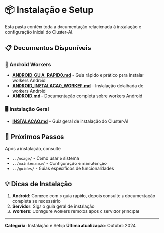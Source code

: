 # 📦 Instalação e Setup

Esta pasta contém toda a documentação relacionada à instalação e configuração inicial do Cluster-AI.

## 📋 Documentos Disponíveis

### 📱 Android Workers
- **[ANDROID_GUIA_RAPIDO.md](ANDROID_GUIA_RAPIDO.md)** - Guia rápido e prático para instalar workers Android
- **[ANDROID_INSTALACAO_WORKER.md](ANDROID_INSTALACAO_WORKER.md)** - Instalação detalhada de workers Android
- **[ANDROID.md](ANDROID.md)** - Documentação completa sobre workers Android

### 🖥️ Instalação Geral
- **[INSTALACAO.md](INSTALACAO.md)** - Guia geral de instalação do Cluster-AI

## 🚀 Próximos Passos

Após a instalação, consulte:
- `../usage/` - Como usar o sistema
- `../maintenance/` - Configuração e manutenção
- `../guides/` - Guias específicos de funcionalidades

## 💡 Dicas de Instalação

1. **Android**: Comece com o guia rápido, depois consulte a documentação completa se necessário
2. **Servidor**: Siga o guia geral de instalação
3. **Workers**: Configure workers remotos após o servidor principal

---

**Categoria**: Instalação e Setup
**Última atualização**: Outubro 2024
